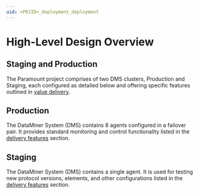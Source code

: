 ```yaml
---
uid: <PRJID>_deployment_deployment
---
```


# High-Level Design Overview
<!-- REMOVABLE DESCRIPTION
We have been using two forms to provide a high-level overview of the solution's deployment. Most commonly, we include a
textual description of the system's components and a package diagram that contains a brief summary of each component.
-->
## Staging and Production

The Paramount project comprises of two DMS clusters, Production and Staging, each configured as detailed below and offering
specific features outlined in [value delivery](xref:<PRJID>_overview_overview).

## Production
The DataMiner System (DMS) contains 8 agents configured in a failover pair.   It provides standard monitoring
and control functionality listed in the [delivery features](xref:<PRJID>_overview_overview#delivered-value) section.

## Staging
The DataMiner System (DMS) contains a single agent. It is used for testing new protocol versions, elements, and other configurations listed in the [delivery features](xref:<PRJID>_overview_overview#delivered-value) section.